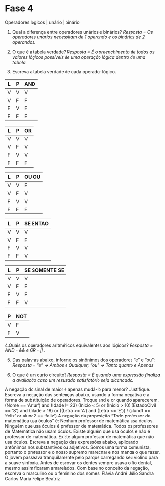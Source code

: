 # Fase 4
Operadores lógicos | unário | binário


1. Qual a diferença entre operadores unários e binários?
    *Resposta = Os operadores unários necessitam de 1 operando e os binários de 2 operandos.*

2. O que é a tabela verdade?
    *Resposta = É o preenchimento de todos os valores lógicos possíveis de uma operação lógica dentro de uma tabela.*

3. Escreva a tabela verdade de cada operador lógico.

L | P | AND
--| --| --
V | V | V
V | F | F
F | V | F
F | F | F

L | P | OR
--| --| --
V | V | V
V | F | V
F | V | V
F | F | F

L | P | OU OU
--| --| --
V | V | F
V | F | V
F | V | V
F | F | F

L | P | SE ENTAO
--| --| --
V | V | V
V | F | F
F | V | V
F | F | V

L | P | SE SOMENTE SE
--| --| --
V | V | V
V | F | F
F | V | F
F | F | V

P | NOT
--| --
V | F
F | V


4.Quais os operadores aritméticos equivalentes aos lógicos?
    *Resposta = AND - && e OR - || .*


5. Das palavras abaixo, informe os sinônimos dos operadores “e” e “ou”:
    *Resposta =  “e” -> Ambos e Qualquer;  “ou” -> Tanto quanto e Apenas*

6. O que é um curto circuito?
    *Resposta = É quando uma expressão finaliza a avaliação caso um resultado satisfatório seja alcançado.*


A negação do sinal de maior é apenas mudá-lo para menor? Justifique.
Escreva a negação das sentenças abaixo, usando a forma negativa e a forma de substituição de operadores. Troque and e or quando aparecerem.
(Nome == ‘Artur’) and (Idade != 23)
(Inicio < 5) or (Inicio > 10)
(EstadoCivil == ‘S’) and (Idade > 18) or ((Letra >= ‘A’) and (Letra <= ‘E’))
! (aluno1 == ‘feliz’ or aluno2 == ‘feliz’)
A negação da proposição “Todo professor de matemática usa óculos” é:
Nenhum professor de matemática usa óculos.
Ninguém que usa óculos é professor de matemática.
Todos os professores de Matemática não usam óculos.
Existe alguém que usa óculos e não é professor de matemática.
Existe algum professor de matemática que não usa óculos.
Escreva a negação das expressões abaixo, aplicando antônimos nos substantivos ou adjetivos.
Somos uma turma comunista, portanto o professor é o nosso supremo marechal e nos manda o que fazer.
O jovem passeava tranquilamente pelo parque carregando seu violino para a suave sinfonia.
Antes de escovar os dentes sempre usava o fio dental, mesmo assim ficaram amarelados.
Com base no conceito da negação, escreva o masculino ou o feminino dos nomes.
Flávia
André
Júlio
Sandra
Carlos
Maria
Felipe
Beatriz
